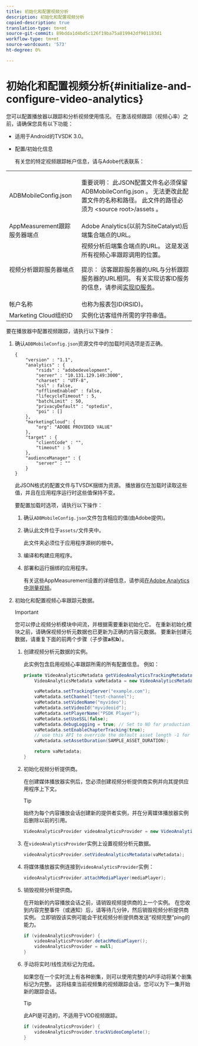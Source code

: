 ```yaml
---
title: 初始化和配置视频分析
description: 初始化和配置视频分析
copied-description: true
translation-type: tm+mt
source-git-commit: 89bdda1d4bd5c126f19ba75a819942df901183d1
workflow-type: tm+mt
source-wordcount: '573'
ht-degree: 0%

---
```



# 初始化和配置视频分析{#initialize-and-configure-video-analytics}

您可以配置播放器以跟踪和分析视频使用情况。
在激活视频跟踪（视频心率）之前，请确保您具有以下功能：

* 适用于Android的TVSDK 3.0。
* 配置/初始化信息

   有关您的特定视频跟踪帐户信息，请与Adobe代表联系：

<table id="table_3565328ABBEE4605A92EAE1ADE5D6F84"> 
 <tbody> 
  <tr> 
   <td colname="col1"> <span class="filepath"> ADBMobileConfig.json  </span> </td> 
   <td colname="col2"> <p>重要说明： 此JSON配置文件名必须保留<span class="filepath"> ADBMobileConfig.json </span>。 无法更改此配置文件的名称和路径。 此文件的路径必须为<span class="filepath"> &lt;source root&gt;/assets </span>。 </p> </td> 
  </tr> 
  <tr> 
   <td colname="col1"> AppMeasurement跟踪服务器端点 </td> 
   <td colname="col2"> Adobe Analytics(以前为SiteCatalyst)后端集合端点的URL。 </td> 
  </tr> 
  <tr> 
   <td colname="col1"> 视频分析跟踪服务器端点 </td> 
   <td colname="col2"> 视频分析后端集合端点的URL。 这是发送所有视频心率跟踪调用的位置。 <p>提示： 访客跟踪服务器的URL与分析跟踪服务器的URL相同。 有关实现访客ID服务的信息，请参阅<a href="https://marketing.adobe.com/resources/help/en_US/mcvid/mcvid-setup-target.html" format="html" scope="external">实现ID服务</a>。 </p> </td> 
  </tr> 
  <tr> 
   <td colname="col1"> 帐户名称 </td> 
   <td colname="col2"> 也称为报表包ID(RSID)。 </td> 
  </tr> 
  <tr> 
   <td colname="col1"> Marketing Cloud组织ID </td> 
   <td colname="col2"> 实例化访客组件所需的字符串值。 </td> 
  </tr> 
 </tbody> 
</table>

要在播放器中配置视频跟踪，请执行以下操作：

1. 确认`ADBMobileConfig.json`资源文件中的加载时间选项是否正确。

   ```
   { 
       "version" : "1.1", 
       "analytics" : { 
           "rsids" : "adobedevelopment", 
           "server" : "10.131.129.149:3000", 
           "charset" : "UTF-8", 
           "ssl" : false, 
           "offlineEnabled" : false, 
           "lifecycleTimeout" : 5, 
           "batchLimit" : 50, 
           "privacyDefault" : "optedin", 
           "poi" : [] 
       }, 
       "marketingCloud": { 
           "org": "ADOBE PROVIDED VALUE"  
       }, 
       "target" : { 
           "clientCode" : "", 
           "timeout" : 5 
       }, 
       "audienceManager" : { 
           "server" : "" 
       } 
   }
   ```

   此JSON格式的配置文件与TVSDK捆绑为资源。 播放器仅在加载时读取这些值，并且在应用程序运行时这些值保持不变。

   要配置加载时选项，请执行以下操作：


   1. 确认`ADBMobileConfig.json`文件包含相应的值(由Adobe提供)。
   1. 确认此文件位于`assets/`文件夹中。

      此文件夹必须位于应用程序源树的根中。

   1. 编译和构建应用程序。
   1. 部署和运行捆绑的应用程序。

      有关这些AppMeasurement设置的详细信息，请参阅[在Adobe Analytics中测量视频](https://marketing.adobe.com/resources/help/en_US/sc/appmeasurement/video/)。

1. 初始化和配置视频心率跟踪元数据。

   >[!IMPORTANT]
   >
   >您可以停止视频分析模块中间流，并根据需要重新初始化它。 在重新初始化模块之前，请确保视频分析元数据也已更新为正确的内容元数据。 要重新创建元数据，请重复下面的前两个步骤（子步骤&#x200B;**a**&#x200B;和&#x200B;**b**）。

   1. 创建视频分析元数据的实例。

      此实例包含启用视频心率跟踪所需的所有配置信息。 例如：

      ```java
      private VideoAnalyticsMetadata getVideoAnalyticsTrackingMetadata() { 
          VideoAnalyticsMetadata vaMetadata = new VideoAnalyticsMetadata(); 
      
          vaMetadata.setTrackingServer("example.com"); 
          vaMetadata.setChannel("test-channel"); 
          vaMetadata.setVideoName("myvideo"); 
          vaMetadata.setVideoId("myvideoid"); 
          vaMetadata.setPlayerName("PSDK Player"); 
          vaMetadata.setUseSSL(false); 
          vaMetadata.debugLogging = true; // Set to NO for production deployment. 
          vaMetadata.setEnableChapterTracking(true); 
          // use this API to override the default asset length -1 for live streams 
          vaMetadata.setAssetDuration(SAMPLE_ASSET_DURATION); 
      
          return vaMetadata; 
      }
      ```

   1. 初始化视频分析提供商。

      在创建媒体播放器实例后，您必须创建视频分析提供商实例并向其提供应用程序上下文。

      >[!TIP]
      >
      >始终为每个内容播放会话创建新的提供者实例，并在分离媒体播放器实例后删除以前的引用。

      ```java
      VideoAnalyticsProvider videoAnalyticsProvider = new VideoAnalyticsProvider(appContext); 
      ```

   1. 在`videoAnalyticsProvider`实例上设置视频分析元数据。

      ```java
      videoAnalyticsProvider.setVideoAnalyticsMetadata(vaMetadata);
      ```

   1. 将媒体播放器实例连接到`videoAnalyticsProvider`实例：

      ```java
      videoAnalyticsProvider.attachMediaPlayer(mediaPlayer); 
      ```

   1. 销毁视频分析提供商。

      在开始新的内容播放会话之前，请销毁视频提供商的上一个实例。 在您收到内容完整事件（或通知）后，请等待几分钟，然后销毁视频分析提供商实例。 立即销毁该实例可能会干扰视频分析提供商发送“视频完整”ping的能力。

      ```java
      if (videoAnalyticsProvider) { 
          videoAnalyticsProvider.detachMediaPlayer(); 
          videoAnalyticsProvider = null; 
      }
      ```

   1. 手动将实时/线性流标记为完成。

      如果您在一个实时流上有各种剧集，则可以使用完整的API手动将某个剧集标记为完整。 这将结束当前视频集的视频跟踪会话，您可以为下一集开始新的跟踪会话。

      >[!TIP]
      >
      >此API是可选的，不适用于VOD视频跟踪。

      ```java
      if (videoAnalyticsProvider) { 
          videoAnalyticsProvider.trackVideoComplete();    
      }
      ```
